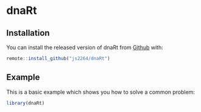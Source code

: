 # dnaRt

<!-- badges: start -->
<!-- badges: end -->

## Installation

You can install the released version of dnaRt from [Github](https://github.com/js2264/dnaRt) with:

``` r
remote::install_github("js2264/dnaRt")
```

## Example

This is a basic example which shows you how to solve a common problem:

``` r
library(dnaRt)
```

